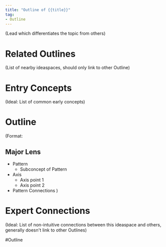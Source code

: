 ```yaml
---
title: "Outline of {{title}}"
tag:
- Outline
---
```

(Lead which differentiates the topic from others)

# Related Outlines
(List of nearby ideaspaces, should only link to other Outline)

# Entry Concepts
(Ideal: List of common early concepts)

# Outline
(Format:
## Major Lens
- Pattern
	- Subconcept of Pattern
- Axis
	- Axis point 1
	- Axis point 2
- Pattern Connections
)

# Expert Connections
(Ideal: List of non-intuitive connections between this ideaspace and others, generally doesn't link to other Outlines)

#Outline 